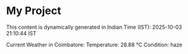 # My Project

This content is dynamically generated in Indian Time (IST): 2025-10-03 21:10:44 IST


Current Weather in Coimbatore:
Temperature: 28.88 °C
Condition: haze

